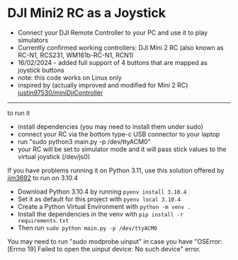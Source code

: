 DJI Mini2 RC as a Joystick
===============
 - Connect your DJI Remote Controller to your PC and use it to play simulators
 - Currently confirmed working controllers: DJI Mini 2 RC (also known as RC-N1, RCS231, WM161b-RC-N1, RCN1)
 - 16/02/2024 - added full support of 4 buttons that are mapped as joystick buttons
 - note: this code works on Linux only
 - inspired by (actually improved and modified for Mini 2 RC) [justin97530/miniDjiController](https://github.com/justin97530/miniDjiController)
-----------------------------------------------------------------------------

to run it
- install dependencies (you may need to install them under sudo)
- connect your RC via the bottom type-c USB connector to your laptop
- run "sudo python3 main.py -p /dev/ttyACM0"
- your RC will be set to simulator mode and it will pass stick values to the virtual joystick (/dev/js0)

If you have problems running it on Python 3.11, use this solution offered by [jim3692](https://github.com/jim3692) to run on 3.10.4

- Download Python 3.10.4 by running ```pyenv install 3.10.4```
- Set it as default for this project with ```pyenv local 3.10.4```
- Create a Python Virtual Environment with ```python -m venv .```
- Install the dependencies in the venv with ```pip install -r requirements.txt```
- Then run ```sudo python main.py -p /dev/ttyACM0```

You may need to run "sudo modprobe uinput" in case you have "OSError: [Errno 19] Failed to open the uinput device: No such device" error.
